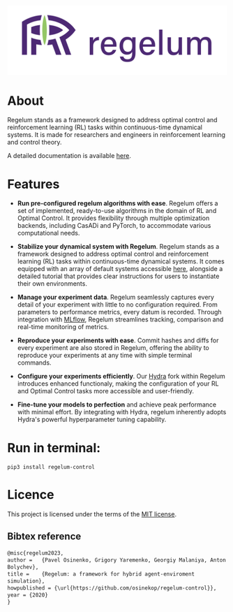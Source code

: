 ![image](./docs/src/gfx/regelum_full_logo.png)

# About

Regelum stands as a framework designed to address optimal control and reinforcement learning (RL) tasks within continuous-time dynamical systems. It is made for researchers and engineers in reinforcement learning and control theory.

A detailed documentation is available [here](https://regelum.aidynamic.io/).

# Features

- __Run pre-configured regelum algorithms with ease__. Regelum offers a set of implemented, ready-to-use algorithms in the domain of RL and Optimal Control. 
It provides flexibility through multiple optimization backends, including CasADi and PyTorch, to accommodate various computational needs.

-  __Stabilize your dynamical system with Regelum__. Regelum stands as a framework 
designed to address optimal control and reinforcement learning (RL) 
tasks within continuous-time dynamical systems. 
It comes equipped with an array of default systems accessible [here](#), 
alongside a detailed tutorial that provides clear instructions 
for users to instantiate their own environments.

- __Manage your experiment data__. Regelum seamlessly captures
every detail of your experiment with little to no configuration required. 
From parameters to performance metrics, every datum is recorded. Through integration with [MLflow](https://mlflow.org/), 
Regelum streamlines tracking, comparison and real-time monitoring of metrics.

-  __Reproduce your experiments with ease__. Commit hashes and diffs for every experiment are also stored in Regelum, 
offering the ability to reproduce your experiments at any time with simple terminal commands.

-  __Configure your experiments efficiently__. Our [Hydra](https://hydra.cc/) fork within Regelum introduces enhanced functionaly, 
making the configuration of your RL and Optimal Control tasks more accessible and user-friendly.

-  __Fine-tune your models to perfection__ and achieve peak performance with minimal effort. 
By integrating with Hydra, regelum inherently adopts Hydra's powerful hyperparameter tuning capability.

# Run in terminal:

```
pip3 install regelum-control
```

# Licence

This project is licensed under the terms of the [MIT license](./LICENSE).

## Bibtex reference

```
@misc{regelum2023,
author =   {Pavel Osinenko, Grigory Yaremenko, Georgiy Malaniya, Anton Bolychev},
title =    {Regelum: a framework for hybrid agent-enviroment simulation},
howpublished = {\url{https://github.com/osinekop/regelum-control}},
year = {2020}
}
```
